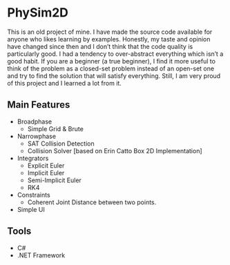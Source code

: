 # PhySim2D

This is an old project of mine. I have made the source code available for anyone who likes learning by examples. Honestly, my taste and opinion have changed since then and I don’t think that the code quality is particularly good. I had a tendency to over-abstract everything which isn’t a good habit. If you are a beginner (a true beginner), I find it more useful to think of the problem as a closed-set problem instead of an open-set one and try to find the solution that will satisfy everything. Still, I am very proud of this project and I learned a lot from it.

## Main Features

* Broadphase
  * Simple Grid & Brute
* Narrowphase
  * SAT Collision Detection
  * Collision Solver [based on Erin Catto Box 2D Implementation]
* Integrators
  * Explicit Euler
  * Implicit Euler
  * Semi-Implicit Euler
  * RK4
* Constraints
  * Coherent Joint Distance between two points.
* Simple UI

## Tools
* C#
* .NET Framework
